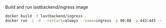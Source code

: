 Build and run lastbackend/ingress image

```bash 
docker build -t lastbackend/ingress .
docker run -i -d --restart=always --name=ingress -p 80:80 -p 443:443 -v /etc/haproxy:/etc/haproxy lastbackend/ingress
```